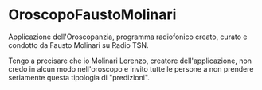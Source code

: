 # OroscopoFaustoMolinari
Applicazione dell'Oroscopanzia, programma radiofonico creato, curato e condotto da Fausto Molinari su Radio TSN.

Tengo a precisare che io Molinari Lorenzo, creatore dell'applicazione, non credo in alcun modo nell'oroscopo e invito tutte le persone a non prendere seriamente questa tipologia di "predizioni".
